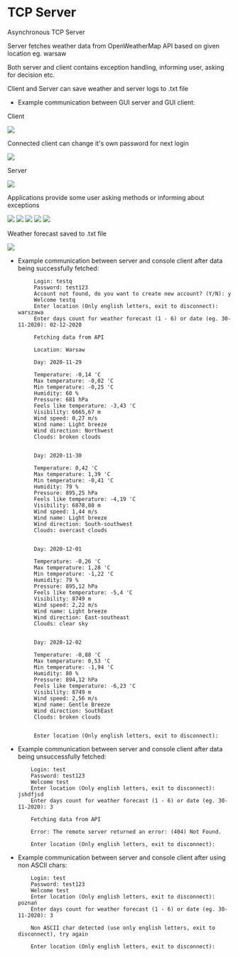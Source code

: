 # TCP Server
Asynchronous TCP Server
 
Server fetches weather data from OpenWeatherMap API based on given location eg. warsaw

Both server and client contains exception handling, informing user, asking for decision etc.

Client and Server can save weather and server logs to .txt file

<ul>
    <li>     
        Example communication between GUI server and GUI client:
   </li>                 
 </ul>

Client

 <img src="Assets/Client.png">
 
 Connected client can change it's own password for next login
 
 <img src="Assets/PasswordChange.png">
 
 Server
 
 <img src="Assets/Server.png">
 
 Applications provide some user asking methods or informing about exceptions
 
 <img src="Assets/CreatingNewAccount.png">
 <img src="Assets/WeatherError.png">
 <img src="Assets/WrongConf1.png">
 <img src="Assets/WrongConf2.png">
 <img src="Assets/ServerLogs.png">
 
 Weather forecast saved to .txt file
 
 <img src="Assets/SavedData.png">
 
<ul>
    <li>
        Example communication between server and console client after data being successfully fetched:

         Login: testq
         Password: test123
         Account not found, do you want to create new account? (Y/N): y
         Welcome testq
         Enter location (Only english letters, exit to disconnect): warszawa
         Enter days count for weather forecast (1 - 6) or date (eg. 30-11-2020): 02-12-2020

         Fetching data from API

         Location: Warsaw

         Day: 2020-11-29

         Temperature: -0,14 'C
         Max temperature: -0,02 'C
         Min temperature: -0,25 'C
         Humidity: 60 %
         Pressure: 681 hPa
         Feels like temperature: -3,43 'C
         Visibility: 6665,67 m
         Wind speed: 0,27 m/s
         Wind name: Light breeze
         Wind direction: Northwest
         Clouds: broken clouds


         Day: 2020-11-30

         Temperature: 0,42 'C
         Max temperature: 1,39 'C
         Min temperature: -0,41 'C
         Humidity: 79 %
         Pressure: 895,25 hPa
         Feels like temperature: -4,19 'C
         Visibility: 6878,88 m
         Wind speed: 1,44 m/s
         Wind name: Light breeze
         Wind direction: South-southwest
         Clouds: overcast clouds


         Day: 2020-12-01

         Temperature: -0,26 'C
         Max temperature: 1,28 'C
         Min temperature: -1,22 'C
         Humidity: 79 %
         Pressure: 895,12 hPa
         Feels like temperature: -5,4 'C
         Visibility: 8749 m
         Wind speed: 2,22 m/s
         Wind name: Light breeze
         Wind direction: East-southeast
         Clouds: clear sky


         Day: 2020-12-02

         Temperature: -0,88 'C
         Max temperature: 0,53 'C
         Min temperature: -1,94 'C
         Humidity: 80 %
         Pressure: 894,12 hPa
         Feels like temperature: -6,23 'C
         Visibility: 8749 m
         Wind speed: 2,56 m/s
         Wind name: Gentle Breeze
         Wind direction: SouthEast
         Clouds: broken clouds


         Enter location (Only english letters, exit to disconnect):

 </ul>
 
 <ul>
    <li>
        Example communication between server and console client after data being unsuccessfully fetched:

        Login: test
        Password: test123
        Welcome test
        Enter location (Only english letters, exit to disconnect): jshdfjsd
        Enter days count for weather forecast (1 - 6) or date (eg. 30-11-2020): 3

        Fetching data from API

        Error: The remote server returned an error: (404) Not Found.

        Enter location (Only english letters, exit to disconnect):

 </ul>  

 <ul>
    <li>
        Example communication between server and console client after using non ASCII chars:

        Login: test
        Password: test123
        Welcome test
        Enter location (Only english letters, exit to disconnect): poznań
        Enter days count for weather forecast (1 - 6) or date (eg. 30-11-2020): 3
        
        Non ASCII char detected (use only english letters, exit to disconnect), try again

        Enter location (Only english letters, exit to disconnect):
</ul>
